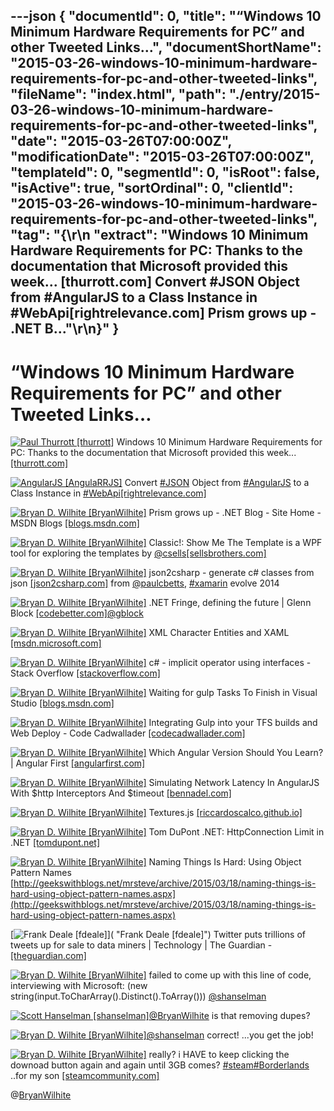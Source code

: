 ---json
{
  "documentId": 0,
  "title": "“Windows 10 Minimum Hardware Requirements for PC” and other Tweeted Links…",
  "documentShortName": "2015-03-26-windows-10-minimum-hardware-requirements-for-pc-and-other-tweeted-links",
  "fileName": "index.html",
  "path": "./entry/2015-03-26-windows-10-minimum-hardware-requirements-for-pc-and-other-tweeted-links",
  "date": "2015-03-26T07:00:00Z",
  "modificationDate": "2015-03-26T07:00:00Z",
  "templateId": 0,
  "segmentId": 0,
  "isRoot": false,
  "isActive": true,
  "sortOrdinal": 0,
  "clientId": "2015-03-26-windows-10-minimum-hardware-requirements-for-pc-and-other-tweeted-links",
  "tag": "{\r\n  \"extract\": \"Windows 10 Minimum Hardware Requirements for PC: Thanks to the documentation that Microsoft provided this week... [thurrott.com]        Convert #JSON Object from #AngularJS to a Class Instance in #WebApi[rightrelevance.com]        Prism grows up - .NET B...\"\r\n}"
}
---

# “Windows 10 Minimum Hardware Requirements for PC” and other Tweeted Links…

[<img alt="Paul Thurrott [thurrott]" src="https://songhay.blob.core.windows.net/shared-social-twitter/thurrott.jpeg">](http://www.thurrott.com/ "Paul Thurrott [thurrott]") Windows 10 Minimum Hardware Requirements for PC: Thanks to the documentation that Microsoft provided this week... [[thurrott.com]](https://www.thurrott.com/windows/windows-10/2257/windows-10-minimum-hardware-requirements-for-pc?utm_medium=twitter&utm_source=twitterfeed)

[<img alt="AngularJS [AngulaRRJS]" src="https://songhay.blob.core.windows.net/shared-social-twitter/AngulaRRJS.png">](http://bit.ly/1Kqzggw "AngularJS [AngulaRRJS]") Convert [#JSON](http://search.twitter.com/search?q=%23JSON) Object from [#AngularJS](http://search.twitter.com/search?q=%23AngularJS) to a Class Instance in [#WebApi](http://search.twitter.com/search?q=%23WebApi)[[rightrelevance.com]](http://www.rightrelevance.com/search/articles/hero?query=angularjs&article=d0687948bdab4faed03d0b1d7a0ad6fd31f6ab6e&taccount=angularrjs)

[<img alt="Bryan D. Wilhite [BryanWilhite]" src="https://songhay.blob.core.windows.net/shared-social-twitter/BryanWilhite.jpeg">](http://songhayblog.azurewebsites.net/ "Bryan D. Wilhite [BryanWilhite]") Prism grows up - .NET Blog - Site Home - MSDN Blogs [[blogs.msdn.com]](http://blogs.msdn.com/b/dotnet/archive/2015/03/19/prism-grows-up.aspx)

[<img alt="Bryan D. Wilhite [BryanWilhite]" src="https://songhay.blob.core.windows.net/shared-social-twitter/BryanWilhite.jpeg">](http://songhayblog.azurewebsites.net/ "Bryan D. Wilhite [BryanWilhite]") Classic!: Show Me The Template is a WPF tool for exploring the templates by [@csells](http://twitter.com/csells)[[sellsbrothers.com]](http://www.sellsbrothers.com/Posts/Details/2091)

[<img alt="Bryan D. Wilhite [BryanWilhite]" src="https://songhay.blob.core.windows.net/shared-social-twitter/BryanWilhite.jpeg">](http://songhayblog.azurewebsites.net/ "Bryan D. Wilhite [BryanWilhite]") json2csharp - generate c# classes from json [[json2csharp.com]](http://json2csharp.com/) from [@paulcbetts](http://twitter.com/paulcbetts), [#xamarin](http://search.twitter.com/search?q=%23xamarin) evolve 2014

[<img alt="Bryan D. Wilhite [BryanWilhite]" src="https://songhay.blob.core.windows.net/shared-social-twitter/BryanWilhite.jpeg">](http://songhayblog.azurewebsites.net/ "Bryan D. Wilhite [BryanWilhite]") .NET Fringe, defining the future | Glenn Block [[codebetter.com]](http://codebetter.com/glennblock/2015/03/19/dotnet-fringe-defining-the-future/)[@gblock](http://twitter.com/gblock)

[<img alt="Bryan D. Wilhite [BryanWilhite]" src="https://songhay.blob.core.windows.net/shared-social-twitter/BryanWilhite.jpeg">](http://songhayblog.azurewebsites.net/ "Bryan D. Wilhite [BryanWilhite]") XML Character Entities and XAML [[msdn.microsoft.com]](https://msdn.microsoft.com/en-us/library/ms748250%28v=vs.110%29.aspx)

[<img alt="Bryan D. Wilhite [BryanWilhite]" src="https://songhay.blob.core.windows.net/shared-social-twitter/BryanWilhite.jpeg">](http://songhayblog.azurewebsites.net/ "Bryan D. Wilhite [BryanWilhite]") c# - implicit operator using interfaces - Stack Overflow [[stackoverflow.com]](http://stackoverflow.com/questions/143485/implicit-operator-using-interfaces)

[<img alt="Bryan D. Wilhite [BryanWilhite]" src="https://songhay.blob.core.windows.net/shared-social-twitter/BryanWilhite.jpeg">](http://songhayblog.azurewebsites.net/ "Bryan D. Wilhite [BryanWilhite]") Waiting for gulp Tasks To Finish in Visual Studio [[blogs.msdn.com]](http://blogs.msdn.com/b/cdndevs/archive/2015/03/18/waiting-for-gulp-tasks-to-finish-in-visual-studio.aspx)

[<img alt="Bryan D. Wilhite [BryanWilhite]" src="https://songhay.blob.core.windows.net/shared-social-twitter/BryanWilhite.jpeg">](http://songhayblog.azurewebsites.net/ "Bryan D. Wilhite [BryanWilhite]") Integrating Gulp into your TFS builds and Web Deploy - Code Cadwallader [[codecadwallader.com]](http://www.codecadwallader.com/2015/03/15/integrating-gulp-into-your-tfs-builds-and-web-deploy/)

[<img alt="Bryan D. Wilhite [BryanWilhite]" src="https://songhay.blob.core.windows.net/shared-social-twitter/BryanWilhite.jpeg">](http://songhayblog.azurewebsites.net/ "Bryan D. Wilhite [BryanWilhite]") Which Angular Version Should You Learn? | Angular First [[angularfirst.com]](http://angularfirst.com/which-angular-version-should-you-learn/)

[<img alt="Bryan D. Wilhite [BryanWilhite]" src="https://songhay.blob.core.windows.net/shared-social-twitter/BryanWilhite.jpeg">](http://songhayblog.azurewebsites.net/ "Bryan D. Wilhite [BryanWilhite]") Simulating Network Latency In AngularJS With $http Interceptors And $timeout [[bennadel.com]](http://www.bennadel.com/blog/2802-simulating-network-latency-in-angularjs-with-http-interceptors-and-timeout.htm)

[<img alt="Bryan D. Wilhite [BryanWilhite]" src="https://songhay.blob.core.windows.net/shared-social-twitter/BryanWilhite.jpeg">](http://songhayblog.azurewebsites.net/ "Bryan D. Wilhite [BryanWilhite]") Textures.js [[riccardoscalco.github.io]](http://riccardoscalco.github.io/textures/)

[<img alt="Bryan D. Wilhite [BryanWilhite]" src="https://songhay.blob.core.windows.net/shared-social-twitter/BryanWilhite.jpeg">](http://songhayblog.azurewebsites.net/ "Bryan D. Wilhite [BryanWilhite]") Tom DuPont .NET: HttpConnection Limit in .NET [[tomdupont.net]](http://www.tomdupont.net/2015/03/httpconnection-limit-in-net.html)

[<img alt="Bryan D. Wilhite [BryanWilhite]" src="https://songhay.blob.core.windows.net/shared-social-twitter/BryanWilhite.jpeg">](http://songhayblog.azurewebsites.net/ "Bryan D. Wilhite [BryanWilhite]") Naming Things Is Hard: Using Object Pattern Names [http://geekswithblogs.net/mrsteve/archive/2015/03/18/naming-things-is-hard-using-object-pattern-names.aspx](http://geekswithblogs.net/mrsteve/archive/2015/03/18/naming-things-is-hard-using-object-pattern-names.aspx)

[<img alt="Frank Deale [fdeale]" src="https://songhay.blob.core.windows.net/shared-social-twitter/fdeale.jpeg">]( "Frank Deale [fdeale]") Twitter puts trillions of tweets up for sale to data miners | Technology | The Guardian - [[theguardian.com]](http://www.theguardian.com/technology/2015/mar/18/twitter-puts-trillions-tweets-for-sale-data-miners?CMP=ema_827)

[<img alt="Bryan D. Wilhite [BryanWilhite]" src="https://songhay.blob.core.windows.net/shared-social-twitter/BryanWilhite.jpeg">](http://songhayblog.azurewebsites.net/ "Bryan D. Wilhite [BryanWilhite]") failed to come up with this line of code, interviewing with Microsoft: (new string(input.ToCharArray().Distinct().ToArray())) [@shanselman](http://twitter.com/shanselman)

[<img alt="Scott Hanselman [shanselman]" src="https://songhay.blob.core.windows.net/shared-social-twitter/shanselman.jpeg">](http://hanselman.com/ "Scott Hanselman [shanselman]")[@BryanWilhite](http://twitter.com/BryanWilhite) is that removing dupes?

[<img alt="Bryan D. Wilhite [BryanWilhite]" src="https://songhay.blob.core.windows.net/shared-social-twitter/BryanWilhite.jpeg">](http://songhayblog.azurewebsites.net/ "Bryan D. Wilhite [BryanWilhite]")[@shanselman](http://twitter.com/shanselman) correct! ...you get the job!

[<img alt="Bryan D. Wilhite [BryanWilhite]" src="https://songhay.blob.core.windows.net/shared-social-twitter/BryanWilhite.jpeg">](http://songhayblog.azurewebsites.net/ "Bryan D. Wilhite [BryanWilhite]") really? i HAVE to keep clicking the downoad button again and again until 3GB comes? [#steam](http://search.twitter.com/search?q=%23steam)[#Borderlands](http://search.twitter.com/search?q=%23Borderlands) ..for my son [[steamcommunity.com]](http://steamcommunity.com/discussions/forum/1/35221031552090106/)

@[BryanWilhite](https://twitter.com/BryanWilhite)
